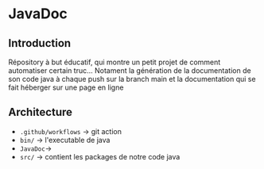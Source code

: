 # JavaDoc

## Introduction

Répository à but éducatif, qui montre un petit projet de comment automatiser certain truc...
Notament la génération de la documentation de son code java à chaque push sur la branch main et la documentation qui se fait héberger sur une page en ligne

## Architecture

- `.github/workflows` -> git action
- `bin/` -> l'executable de java
- `JavaDoc`-> 
- `src/` -> contient les packages de notre code java
